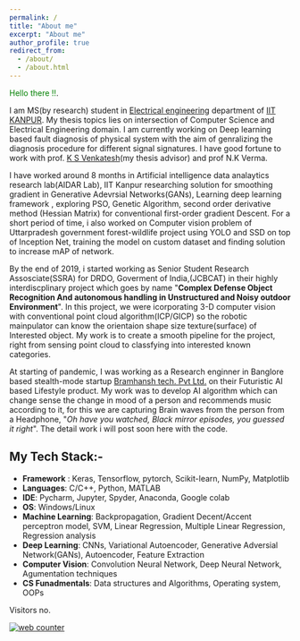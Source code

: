 ```yaml
---
permalink: /
title: "About me"
excerpt: "About me"
author_profile: true
redirect_from: 
  - /about/
  - /about.html
---
```


<span style="color:green">Hello there !!</span>.

I am MS(by research) student in [Electrical engineering](https://www.iitk.ac.in/ee/pg-students-stream-wise-list#caa) department of [IIT KANPUR](https://www.iitk.ac.in/). My thesis topics lies on intersection of Computer Science and Electrical Engineering domain. I am currently working on Deep learning based fault diagnosis of physical system with the aim of genralizing the diagnosis procedure for different signal signatures. I have good fortune to work with  prof. [K S Venkatesh](http://home.iitk.ac.in/~venkats/)(my thesis advisor) and prof N.K Verma.

I have worked around 8 months in Artificial intelligence data analaytics research lab(AIDAR Lab), IIT Kanpur researching solution for smoothing gradient in Generative Adevrsial Networks(GANs), Learning deep learning framework , exploring PSO, Genetic Algorithm, second order derivative method (Hessian Matrix) for conventional first-order gradient Descent. For a short period of time, i also worked on Computer vision problem of Uttarpradesh government forest-wildlife project using YOLO and SSD on top of Inception Net, training the model on custom dataset and finding solution to increase mAP of network.

By the end of 2019, i started working as Senior Student Research Assosciate(SSRA) for DRDO, Goverment of India,(JCBCAT) in their highly interdiscplinary project which goes by name "__Complex Defense Object Recognition And autonomous handling in Unstructured and Noisy outdoor Environment__". In this project, we were icorporating 3-D computer vision with conventional point cloud algorithm(ICP/GICP) so the robotic mainpulator can know the orientaion shape size texture(surface) of Interested object. My work is to create a smooth pipeline for the project, right from sensing point cloud to classfying into interested known categories.

At starting of pandemic, I was working as a Research enginner in Banglore based stealth-mode startup [Bramhansh tech. Pvt Ltd.](https://bramhansh.in/) on their Futuristic AI based Lifestyle product. My work was to develop AI algorithm which can change sense the change in mood of a person and recommends music according to it, for this we are capturing Brain waves from the person from a Headphone,  "<em>Oh have you watched, Black mirror episodes, you guessed it right</em>". The detail work i will post soon here with the code. 

## __My Tech Stack:-__ 
- __Framework__ : Keras, Tensorflow, pytorch, Scikit-learn, NumPy, Matplotlib
- __Languages__: C/C++, Python, MATLAB
- __IDE__: Pycharm, Jupyter, Spyder, Anaconda, Google colab
- __OS__: Windows/Linux
- __Machine Learning__: Backpropagation, Gradient Decent/Accent perceptron model, SVM, Linear Regression, Multiple Linear Regression, Regression analysis 
- __Deep Learning__: CNNs, Variational Autoencoder, Generative Adversial Network(GANs), Autoencoder, Feature Extraction
- __Computer Vision__: Convolution Neural Network, Deep Neural Network, Agumentation techniques
- __CS Funadmentals__: Data structures and Algorithms, Operating system, OOPs





Visitors no.
<!-- hitwebcounter Code START -->
<a href="https://www.hitwebcounter.com" target="_blank">
<img src="https://hitwebcounter.com/counter/counter.php?page=7790206&style=0010&nbdigits=6&type=page&initCount=50" title="Free Counter" Alt="web counter"   border="0" /></a>   

<script data-name="BMC-Widget" data-cfasync="false" src="https://cdnjs.buymeacoffee.com/1.0.0/widget.prod.min.js" data-id="vagt" data-description="Support me on Buy me a coffee!" data-message="" data-color="#FF5F5F" data-position="Right" data-x_margin="18" data-y_margin="18"></script>
